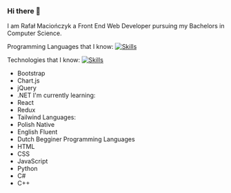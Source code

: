 ### Hi there 👋
I am Rafał Maciończyk a Front End Web Developer pursuing my Bachelors in Computer Science.

Programming Languages that I know:
[![Skills](https://skillicons.dev/icons?i=html,css,js,python,cs,cpp)](https://skillicons.dev)

Technologies that I know:
[![Skills](https://skillicons.dev/icons?i=bootstrap,jquery,mysql,sqlite,dotnet,latex)](https://getbootstrap.com/)
- Bootstrap
- Chart.js
- jQuery
- .NET
I'm currently learning:
- React
- Redux
- Tailwind
Languages:
- Polish Native
- English Fluent
- Dutch Begginer
Programming Languages
- HTML 
- CSS
- JavaScript
- Python
- C#
- C++

